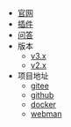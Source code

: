 * [官网](http://www.funadmin.com)
* [插件](http://www.funadmin.com/plugins)
* [问答](http://bbs.funadmin.com)
* 版本
  * [v3.x](v3/README.md)
  * [v2.x](v2/README.md)
* 项目地址
  * [gitee](https://gitee.com/funadmin/funadmin)
  * [github](https://github.com/funadmin/funadmin)
  * [docker](https://github.com/funadmin/funadmin-docker)
  * [webman](https://github.com/funadmin/webadmin)

